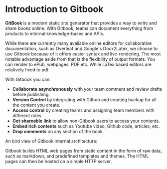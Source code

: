 # Introduction to Gitbook

**GitBook** is a modern static site generator that provides a way to write and share books online. With Gitbook, teams can document everything from products to internal knowledge-bases and APIs.  

While there are currently many available online editors for collaborative documentation, such as Overleaf and Google's Docx2Latex, we choose to use Gitbook because of it offers easier syntax and live-rendering. The most notable advantage aside from that is the flexibility of output formats. You can render to ePub, webpages, PDF etc. While LaTex based editors are relatively fixed to pdf. 

With Gitbook you can:

* **Collaborate** **asynchronously** with your team comment and review drafts before publishing.
* **Version Control** by integrating with Github and creating backup for all the content you create.
* **Access control** by creating teams and assigning team members with different roles. 
* **Get** **shareable** **link** to allow non-Gitbook users to access your contents.
* **Embed rich contents** such as Youtube video, Github code, articles, etc.
* **Drop comments** on any section of the book.

An bird view of Gitbook internal architecture:

Gitbook builds HTML web pages from static content in the form of raw data, such as markdown, and predefined templates and themes. The HTML pages can then be hosted on a simple HTTP server. 



